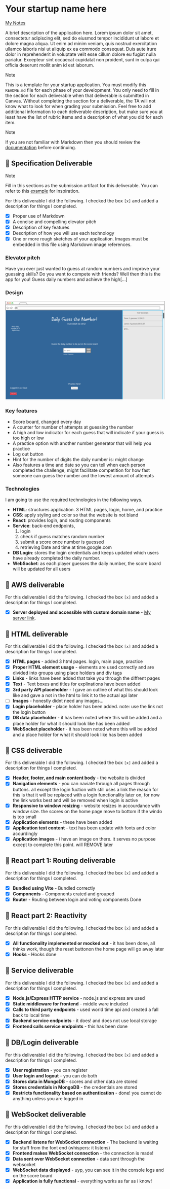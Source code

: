 # Your startup name here

[My Notes](notes.md)

A brief description of the application here. Lorem ipsum dolor sit amet, consectetur adipiscing elit, sed do eiusmod tempor incididunt ut labore et dolore magna aliqua. Ut enim ad minim veniam, quis nostrud exercitation ullamco laboris nisi ut aliquip ex ea commodo consequat. Duis aute irure dolor in reprehenderit in voluptate velit esse cillum dolore eu fugiat nulla pariatur. Excepteur sint occaecat cupidatat non proident, sunt in culpa qui officia deserunt mollit anim id est laborum.


> [!NOTE]
>  This is a template for your startup application. You must modify this `README.md` file for each phase of your development. You only need to fill in the section for each deliverable when that deliverable is submitted in Canvas. Without completing the section for a deliverable, the TA will not know what to look for when grading your submission. Feel free to add additional information to each deliverable description, but make sure you at least have the list of rubric items and a description of what you did for each item.

> [!NOTE]
>  If you are not familiar with Markdown then you should review the [documentation](https://docs.github.com/en/get-started/writing-on-github/getting-started-with-writing-and-formatting-on-github/basic-writing-and-formatting-syntax) before continuing.

## 🚀 Specification Deliverable

> [!NOTE]
>  Fill in this sections as the submission artifact for this deliverable. You can refer to this [example](https://github.com/webprogramming260/startup-example/blob/main/README.md) for inspiration.

For this deliverable I did the following. I checked the box `[x]` and added a description for things I completed.

- [X] Proper use of Markdown
- [X] A concise and compelling elevator pitch
- [X] Description of key features
- [X] Description of how you will use each technology
- [X] One or more rough sketches of your application. Images must be embedded in this file using Markdown image references.

### Elevator pitch
Have you ever just wanted to guess at random numbers and improve your guessing skills? Do you want to compete with friends? Well then this is the app for you! Guess daily numbers and achieve the high[...]

### Design

![Design image](design.png)


### Key features
- Score board, changed every day
- A counter for number of attempts at guessing the number
- A high and low indicator for each guess that will indicate if your guess is too high or low
- A practice option with another number generator that will help you practice
- Log out button
- Hint for the number of digits the daily number is: might change
- Also features a time and date so you can tell when each person completed the challenge, might facilitate competition for how fast someone can guess the number and the lowest amount of attempts

### Technologies

I am going to use the required technologies in the following ways.

- **HTML**: structures application. 3 HTML pages, login, home, and practice
- **CSS**: apply styling and color so that the website is not bland
- **React**: provides login, and routing components
- **Service**: back-end endpoints,
  1. login
  2. check if guess matches random number
  3. submit a score once number is guessed
  4. retrieving Date and time at time.google.com
- **DB Login**: stores the login credentials and keeps updated which users have already completed the daily number.
- **WebSocket**: as each player guesses the daily number, the score board will be updated for all users

## 🚀 AWS deliverable

For this deliverable I did the following. I checked the box `[x]` and added a description for things I completed.

- [X] **Server deployed and accessible with custom domain name** - [My server link](https://duncanclans.com).

## 🚀 HTML deliverable

For this deliverable I did the following. I checked the box `[x]` and added a description for things I completed.

- [X] **HTML pages** - added 3 html pages. login, main page, practice
- [X] **Proper HTML element usage** - elements are used correctly and are divided into groups using place holders and div tags
- [X] **Links** - links have been added that take you through the diffrent pages
- [X] **Text** - Text boxes and titles for explinations have been added
- [X] **3rd party API placeholder** - I gave an outline of what this should look like and gave a not in the html to link it to the actual api later
- [ ] **Images** - honestly didnt need any images...
- [X] **Login placeholder** - place holder has been added. note: use the link not the login button
- [X] **DB data placeholder** - it has been noted where this will be added and a place holder for what it should look like has been added
- [X] **WebSocket placeholder** - it has been noted where this will be added and a place holder for what it should look like has been added

## 🚀 CSS deliverable

For this deliverable I did the following. I checked the box `[x]` and added a description for things I completed.

- [X] **Header, footer, and main content body** - the website is divided
- [X] **Navigation elements** - you can naviate through all pages through buttons. all except the login fuction with still uses a link the reason for this is that it will be replaced with a login functionality later on, for now the link works best and will be removed when login is active
- [X] **Responsive to window resizing** - website resizes in accourdance with window size. the scores on the home page move to bottom if the windo is too small
- [X] **Application elements** - these have been added
- [X] **Application text content** - text has been update with fonts and color acourdingly
- [X] **Application images** - i have an image on there. it serves no purpose except to complete this point. will REMOVE later

## 🚀 React part 1: Routing deliverable

For this deliverable I did the following. I checked the box `[x]` and added a description for things I completed.

- [X] **Bundled using Vite** - Bundled correctly
- [X] **Components** - Components crated and grouped
- [X] **Router** - Routing between login and voting components Done

## 🚀 React part 2: Reactivity

For this deliverable I did the following. I checked the box `[x]` and added a description for things I completed.

- [X] **All functionality implemented or mocked out** - it has been done, all thinks work, though the reset buttonon the home page will go away later
- [X] **Hooks** - Hooks done

## 🚀 Service deliverable

For this deliverable I did the following. I checked the box `[x]` and added a description for things I completed.

- [X] **Node.js/Express HTTP service** - node.js and express are used
- [X] **Static middleware for frontend** - middle ware included
- [X] **Calls to third party endpoints** - used world time api and created a fall back to local time
- [X] **Backend service endpoints** - it does! and does not use local storage
- [X] **Frontend calls service endpoints** - this has been done

## 🚀 DB/Login deliverable

For this deliverable I did the following. I checked the box `[x]` and added a description for things I completed.

- [X] **User registration** - you can register
- [X] **User login and logout** - you can do both
- [X] **Stores data in MongoDB** - scores and other data are stored
- [X] **Stores credentials in MongoDB** - the credentials are stored
- [X] **Restricts functionality based on authentication** - done! you cannot do anything unless you are logged in

## 🚀 WebSocket deliverable

For this deliverable I did the following. I checked the box `[x]` and added a description for things I completed.

- [X] **Backend listens for WebSocket connection** - The backend is waiting for stuff from the font end (whispers: it listens)
- [X] **Frontend makes WebSocket connection** - the connection is made!
- [X] **Data sent over WebSocket connection** - data sent through the websocket
- [X] **WebSocket data displayed** - uyp, you can see it in the console logs and on the score board
- [X] **Application is fully functional** - everything works as far as i know!
